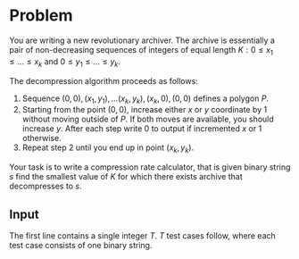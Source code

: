 # Problem

You are writing a new revolutionary archiver. The archive is essentially a pair of non-decreasing sequences of integers of equal length $K: 0≤x_1≤...≤x_k$ and $0≤y_1≤...≤y_k$.

The decompression algorithm proceeds as follows:

1. Sequence $(0,0), (x_1,y_1), ... (x_k,y_k), (x_k, 0), (0, 0)$ defines a polygon $P$.
1. Starting from the point $(0,0)$, increase either $x$ or $y$ coordinate by $1$ without moving outside of $P$. If both moves are available, you should increase $y$. After each step write $0$ to output if incremented $x$ or $1$ otherwise.
1. Repeat step 2 until you end up in point $(x_k,y_k)$.

Your task is to write a compression rate calculator, that is given binary string $s$ find the smallest value of $K$ for which there exists archive that decompresses to $s$.

## Input

The first line contains a single integer $T$. $T$ test cases follow, where each test case consists of one binary string.
